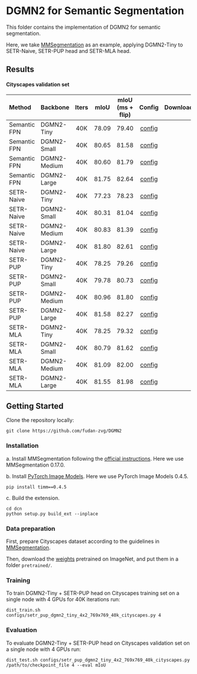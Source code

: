 # DGMN2 for Semantic Segmentation

This folder contains the implementation of DGMN2 for semantic segmentation.

Here, we take [MMSegmentation](https://github.com/open-mmlab/mmsegmentation) as an example, applying DGMN2-Tiny to SETR-Naive, SETR-PUP head and SETR-MLA head.


## Results

#### Cityscapes validation set

|    Method    |   Backbone   | Iters |  mIoU  | mIoU (ms + flip) | Config | Download |
|:-------------|:-------------|:-----:|:------:|:----------------:|:------:|:--------:|
| Semantic FPN | DGMN2-Tiny   |  40K  |  78.09 |      79.40       | [config](configs/fpn_dgmn2_tiny_4x2_769x769_40k_cityscapes.py) |          |
| Semantic FPN | DGMN2-Small  |  40K  |  80.65 |      81.58       | [config](configs/fpn_dgmn2_small_4x2_769x769_40k_cityscapes.py) |          |
| Semantic FPN | DGMN2-Medium |  40K  |  80.60 |      81.79       | [config](configs/fpn_dgmn2_medium_4x2_769x769_40k_cityscapes.py) |          |
| Semantic FPN | DGMN2-Large  |  40K  |  81.75 |      82.64       | [config](configs/fpn_dgmn2_large_4x2_769x769_40k_cityscapes.py) |          |
| SETR-Naive   | DGMN2-Tiny   |  40K  |  77.23 |      78.23       | [config](configs/setr_naive_dgmn2_tiny_4x2_769x769_40k_cityscapes.py) |          |
| SETR-Naive   | DGMN2-Small  |  40K  |  80.31 |      81.04       | [config](configs/setr_naive_dgmn2_small_4x2_769x769_40k_cityscapes.py) |          |
| SETR-Naive   | DGMN2-Medium |  40K  |  80.83 |      81.39       | [config](configs/setr_naive_dgmn2_medium_4x2_769x769_40k_cityscapes.py) |          |
| SETR-Naive   | DGMN2-Large  |  40K  |  81.80 |      82.61       | [config](configs/setr_naive_dgmn2_large_4x2_769x769_40k_cityscapes.py) |          |
| SETR-PUP     | DGMN2-Tiny   |  40K  |  78.25 |      79.26       | [config](configs/setr_pup_dgmn2_tiny_4x2_769x769_40k_cityscapes.py) |          |
| SETR-PUP     | DGMN2-Small  |  40K  |  79.78 |      80.73       | [config](configs/setr_pup_dgmn2_small_4x2_769x769_40k_cityscapes.py) |          |
| SETR-PUP     | DGMN2-Medium |  40K  |  80.96 |      81.80       | [config](configs/setr_pup_dgmn2_medium_4x2_769x769_40k_cityscapes.py) |          |
| SETR-PUP     | DGMN2-Large  |  40K  |  81.58 |      82.27       | [config](configs/setr_pup_dgmn2_large_4x2_769x769_40k_cityscapes.py) |          |
| SETR-MLA     | DGMN2-Tiny   |  40K  |  78.25 |      79.32       | [config](configs/setr_mla_dgmn2_tiny_4x2_769x769_40k_cityscapes.py) |          |
| SETR-MLA     | DGMN2-Small  |  40K  |  80.79 |      81.62       | [config](configs/setr_mla_dgmn2_small_4x2_769x769_40k_cityscapes.py) |          |
| SETR-MLA     | DGMN2-Medium |  40K  |  81.09 |      82.00       | [config](configs/setr_mla_dgmn2_medium_4x2_769x769_40k_cityscapes.py) |          |
| SETR-MLA     | DGMN2-Large  |  40K  |  81.55 |      81.98       | [config](configs/setr_mla_dgmn2_large_4x2_769x769_40k_cityscapes.py) |          |


## Getting Started

Clone the repository locally:
```
git clone https://github.com/fudan-zvg/DGMN2
```


### Installation

a. Install MMSegmentation following the [official instructions](https://github.com/open-mmlab/mmsegmentation). Here we use MMSegmentation 0.17.0.

b. Install [PyTorch Image Models](https://github.com/rwightman/pytorch-image-models). Here we use PyTorch Image Models 0.4.5.
```
pip install timm==0.4.5
```

c. Build the extension.
```
cd dcn
python setup.py build_ext --inplace
```


### Data preparation

First, prepare Cityscapes dataset according to the guidelines in [MMSegmentation](https://github.com/open-mmlab/mmsegmentation).

Then, download the [weights](https://github.com/fudan-zvg/DGMN2) pretrained on ImageNet, and put them in a folder `pretrained/`.


### Training
To train DGMN2-Tiny + SETR-PUP head on Cityscapes training set on a single node with 4 GPUs for 40K iterations run:

```
dist_train.sh configs/setr_pup_dgmn2_tiny_4x2_769x769_40k_cityscapes.py 4
```


### Evaluation
To evaluate DGMN2-Tiny + SETR-PUP head on Cityscapes validation set on a single node with 4 GPUs run:
```
dist_test.sh configs/setr_pup_dgmn2_tiny_4x2_769x769_40k_cityscapes.py /path/to/checkpoint_file 4 --eval mIoU
```
